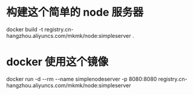 # 构建这个简单的 node 服务器

docker build -t registry.cn-hangzhou.aliyuncs.com/mkmk/node:simpleserver .

# docker 使用这个镜像

docker run -d --rm --name simplenodeserver -p 8080:8080 registry.cn-hangzhou.aliyuncs.com/mkmk/node:simpleserver
